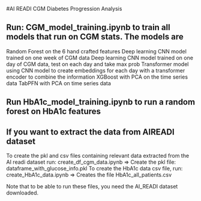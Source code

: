 #AI READI CGM Diabetes Progression Analysis
## Run: CGM_model_training.ipynb to train all models that run on CGM stats. The models are
 Random Forest on the 6 hand crafted features
 Deep learning CNN model trained on one week of CGM data
 Deep learning CNN model trained on one day of CGM data, test on each day and take max prob
 Transformer model using CNN model to create embeddings for each day with a transformer encoder to combine the information
 XGBoost with PCA on the time series data
 TabPFN with PCA on time series data

 ## Run HbA1c_model_training.ipynb to run a random forest on HbA1c features


## If you want to extract the data from AIREADI dataset

 To create the pkl and csv files containing relevant data extracted from the AI readi dataset run:
 create_df_cgm_data.ipynb => Create the pkl file: dataframe_with_glucose_info.pkl
 To create the HbA1c data csv file, run:
 create_HbA1c_data.ipynb => Creates the file HbA1c_all_patients.csv

 Note that to be able to run these files, you need the AI_READI dataset downloaded.
